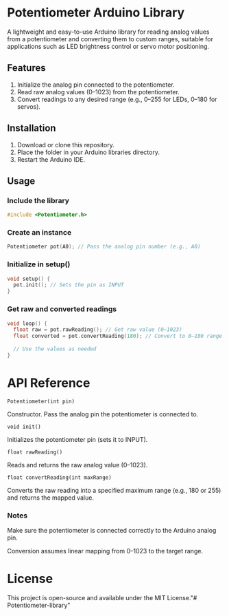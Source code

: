 # **Potentiometer Arduino Library**

A lightweight and easy-to-use Arduino library for reading analog values from a potentiometer and converting them to custom ranges, suitable for applications such as LED brightness control or servo motor positioning.

## **Features**

1. Initialize the analog pin connected to the potentiometer.
2. Read raw analog values (0–1023) from the potentiometer.
3. Convert readings to any desired range (e.g., 0–255 for LEDs, 0–180 for servos).

## **Installation**

1. Download or clone this repository.
2. Place the folder in your Arduino libraries directory.
3. Restart the Arduino IDE.

## **Usage**
### Include the library
```C++
#include <Potentiometer.h>
```

### Create an instance
```C++
Potentiometer pot(A0); // Pass the analog pin number (e.g., A0)
```

### Initialize in setup()
```C++
void setup() {
  pot.init(); // Sets the pin as INPUT
}
```

### Get raw and converted readings
```C++
void loop() {
  float raw = pot.rawReading(); // Get raw value (0–1023)
  float converted = pot.convertReading(180); // Convert to 0–180 range
  
  // Use the values as needed
}
```

# API Reference
```
Potentiometer(int pin)
```
Constructor. Pass the analog pin the potentiometer is connected to.

```
void init()
```
Initializes the potentiometer pin (sets it to INPUT).

```
float rawReading()
```
Reads and returns the raw analog value (0–1023).

```
float convertReading(int maxRange)
```
Converts the raw reading into a specified maximum range (e.g., 180 or 255) and returns the mapped value.

### Notes
Make sure the potentiometer is connected correctly to the Arduino analog pin.

Conversion assumes linear mapping from 0–1023 to the target range.

# License
This project is open-source and available under the MIT License."# Potentiometer-library" 
